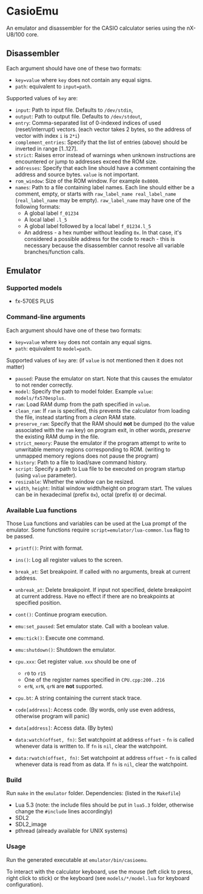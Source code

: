 # CasioEmu

An emulator and disassembler for the CASIO calculator series using the nX-U8/100 core.

## Disassembler

Each argument should have one of these two formats:

* `key=value` where `key` does not contain any equal signs.
* `path`: equivalent to `input=path`.

Supported values of `key` are:

* `input`: Path to input file. Defaults to `/dev/stdin`,
* `output`: Path to output file. Defaults to `/dev/stdout`,
* `entry`: Comma-separated list of 0-indexed indices of used (reset/interrupt) vectors. (each vector takes 2 bytes, so the address of vector with index `i` is `2*i`)
* `complement_entries`: Specify that the list of entries (above) should be inverted in range [1..127].
* `strict`: Raises error instead of warnings when unknown instructions are encountered or jump to addresses exceed the ROM size.
* `addresses`: Specify that each line should have a comment containing the address and source bytes. `value` is not important.
* `rom_window`: Size of the ROM window. For example `0x8000`.
* `names`: Path to a file containing label names.
   Each line should either be a comment, empty,
   or starts with `raw_label_name real_label_name` (`real_label_name` may be empty).
   `raw_label_name` may have one of the following formats:
   * A global label `f_01234`
   * A local label `.l_5`
   * A global label followed by a local label `f_01234.l_5`
   * An address - a hex number without leading `0x`. In that case, it's considered a
   possible address for the code to reach - this is necessary because the disassembler
   cannot resolve all variable branches/function calls.


## Emulator

### Supported models

* fx-570ES PLUS

### Command-line arguments

Each argument should have one of these two formats:

* `key=value` where `key` does not contain any equal signs.
* `path`: equivalent to `model=path`.

Supported values of `key` are: (if `value` is not mentioned then it does not matter)

* `paused`: Pause the emulator on start. Note that this causes the emulator to not render correctly.
* `model`: Specify the path to model folder. Example `value`: `models/fx570esplus`.
* `ram`: Load RAM dump from the path specified in `value`.
* `clean_ram`: If `ram` is specified, this prevents the calculator from loading the file, instead starting from a *clean* RAM state.
* `preserve_ram`: Specify that the RAM should **not** be dumped (to the value associated with the `ram` key) on program exit, in other words, *preserve* the existing RAM dump in the file.
* `strict_memory`: Pause the emulator if the program attempt to write to unwritable memory regions corresponding to ROM. (writing to unmapped memory regions does not pause the program)
* `history`: Path to a file to load/save command history.
* `script`: Specify a path to Lua file to be executed on program startup (using `value` parameter).
* `resizable`: Whether the window can be resized.
* `width`, `height`: Initial window width/height on program start. The values can be in hexadecimal (prefix `0x`), octal (prefix `0`) or decimal.

### Available Lua functions

Those Lua functions and variables can be used at the Lua prompt of the emulator.
Some functions require `script=emulator/lua-common.lua` flag to be passed.

* `printf()`: Print with format.
* `ins()`: Log all register values to the screen.
* `break_at`: Set breakpoint. If called with no arguments, break at current address.
* `unbreak_at`: Delete breakpoint. If input not specified, delete breakpoint at current address. Have no effect if there are no breakpoints at specified position.
* `cont()`: Continue program execution.

* `emu:set_paused`: Set emulator state. Call with a boolean value.
* `emu:tick()`: Execute one command.
* `emu:shutdown()`: Shutdown the emulator.

* `cpu.xxx`: Get register value. `xxx` should be one of
	* `r0` to `r15`
	* One of the register names specified in `CPU.cpp:200..216`
	* `erN`, `xrN`, `qrN` are **not** supported.
* `cpu.bt`: A string containing the current stack trace.

* `code[address]`: Access code. (By words, only use even address, otherwise program will panic)
* `data[address]`: Access data. (By bytes)
* `data:watch(offset, fn)`: Set watchpoint at address `offset` - `fn` is called whenever
data is written to. If `fn` is `nil`, clear the watchpoint.
* `data:rwatch(offset, fn)`: Set watchpoint at address `offset` - `fn` is called whenever
data is read from as data. If `fn` is `nil`, clear the watchpoint.

### Build

Run `make` in the `emulator` folder. Dependencies: (listed in the `Makefile`)

* Lua 5.3 (note: the include files should be put in `lua5.3` folder, otherwise change the `#include` lines accordingly)
* SDL2
* SDL2\_image
* pthread (already available for UNIX systems)

### Usage

Run the generated executable at `emulator/bin/casioemu`.

To interact with the calculator keyboard, use the mouse (left click to press, right click to stick) or the keyboard (see `models/*/model.lua` for keyboard configuration).
